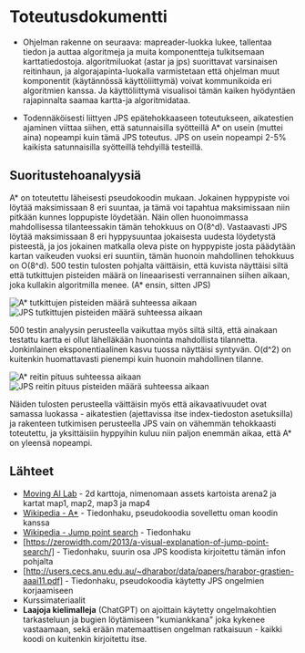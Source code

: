# Toteutusdokumentti

- Ohjelman rakenne on seuraava: mapreader-luokka lukee, tallentaa tiedon ja auttaa algoritmeja ja muita komponentteja tulkitsemaan karttatiedostoja. algoritmiluokat (astar ja jps) suorittavat varsinaisen reitinhaun, ja algorajapinta-luokalla varmistetaan että ohjelman muut komponentit (käytännössä käyttöliittymä) voivat kommunikoida eri algoritmien kanssa. Ja käyttöliittymä visualisoi tämän kaiken hyödyntäen rajapinnalta saamaa kartta-ja algoritmidataa. 

- Todennäköisesti liittyen JPS epätehokkaaseen toteutukseen, aikatestien ajaminen viittaa siihen, että satunnaisilla syötteillä A* on usein (muttei aina) nopeampi kuin tämä JPS toteutus. JPS on usein nopeampi 2-5% kaikista satunnaisilla syötteillä tehdyillä testeillä.

## Suoritustehoanalyysiä

A* on toteutettu läheisesti pseudokoodin mukaan. Jokainen hyppypiste voi löytää maksimissaan 8 eri suuntaa, ja tämä voi tapahtua maksimissaan niin pitkään kunnes loppupiste löydetään. Näin ollen huonoimmassa mahdollisessa tilanteessakin tämän tehokkuus on O(8^d). Vastaavasti JPS löytää maksimissaan 8 eri hyppysuuntaa jokaisesta uudesta löydetystä pisteestä, ja jos jokainen matkalla oleva piste on hyppypiste josta päädytään kartan vaikeuden vuoksi eri suuntiin, tämän huonoin mahdollinen tehokkuus on O(8^d). 500 testin tulosten pohjalta väittäisin, että kuvista näyttäisi siltä että tutkittujen pisteiden määrä on lineaarisesti verrannainen siihen aikaan, joka kullakin algoritmilla menee. (A* ensin, sitten JPS)

![A* tutkittujen pisteiden määrä suhteessa aikaan](/images/astar_examined.png)
![JPS tutkittujen pisteiden määrä suhteessa aikaan](/images/jps_examined.png)

500 testin analyysin perusteella vaikuttaa myös siltä siltä, että ainakaan testattu kartta ei ollut lähelläkään huonointa mahdollista tilannetta. Jonkinlainen eksponentiaalinen kasvu tuossa näyttäisi syntyvän. O(d^2) on kuitenkin huomattavasti pienempi kuin huonoin mahdollinen tilanne.

![A* reitin pituus suhteessa aikaan](/images/astar_pathlength.png)
![JPS reitin pituus pisteiden määrä suhteessa aikaan](/images/jps_pathlength.png)

Näiden tulosten perusteella väittäisin myös että aikavaativuudet ovat samassa luokassa - aikatestien (ajettavissa itse index-tiedoston asetuksilla) ja rakenteen tutkimisen perusteella JPS vain on vähemmän tehokkaasti toteutettu, ja yksittäisiin hyppyihin kuluu niin paljon enemmän aikaa, että A* on yleensä nopeampi.

## Lähteet

- [Moving AI Lab](https://movingai.com/benchmarks/grids.html) - 2d karttoja, nimenomaan assets kartoista arena2 ja kartat map1, map2, map3 ja map4
- [Wikipedia - A*](https://en.wikipedia.org/wiki/A*_search_algorithm) - Tiedonhaku, pseudokoodia sovellettu oman koodin kanssa
- [Wikipedia - Jump point search](https://en.wikipedia.org/wiki/Jump_point_search) - Tiedonhaku
- [https://zerowidth.com/2013/a-visual-explanation-of-jump-point-search/] - Tiedonhaku, suurin osa JPS koodista kirjoitettu tämän infon pohjalta
- [http://users.cecs.anu.edu.au/~dharabor/data/papers/harabor-grastien-aaai11.pdf] - Tiedonhaku, pseudokoodia käytetty JPS ongelmien korjaamiseen
- Kurssimateriaalit
- **Laajoja kielimalleja** (ChatGPT) on ajoittain käytetty ongelmakohtien tarkasteluun ja bugien löytämiseen "kumiankkana" joka kykenee vastaamaan, sekä erään matemaattisen ongelman ratkaisuun - kaikki koodi on kuitenkin kirjoitettu itse.
